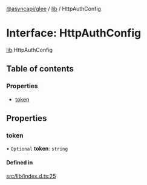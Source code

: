 [@asyncapi/glee](../README.md) / [lib](../modules/lib.md) / HttpAuthConfig

# Interface: HttpAuthConfig

[lib](../modules/lib.md).HttpAuthConfig

## Table of contents

### Properties

- [token](lib.HttpAuthConfig.md#token)

## Properties

### token

• `Optional` **token**: `string`

#### Defined in

[src/lib/index.d.ts:25](https://github.com/asyncapi/glee/blob/8907e8a/src/lib/index.d.ts#L25)

